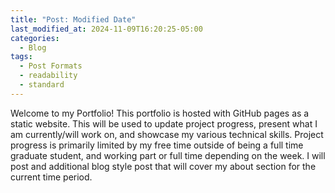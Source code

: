 ```yaml
---
title: "Post: Modified Date"
last_modified_at: 2024-11-09T16:20:25-05:00
categories:
  - Blog
tags:
  - Post Formats
  - readability
  - standard
---
```


Welcome to my Portfolio! This portfolio is hosted with GitHub pages as a static website. This will be used to update project progress, present what I am currently/will work on, and showcase my various technical skills. Project progress is primarily limited by my free time outside of being a full time graduate student, and working part or full time depending on the week. I will post and additional blog style post that will cover my about section for the current time period. 